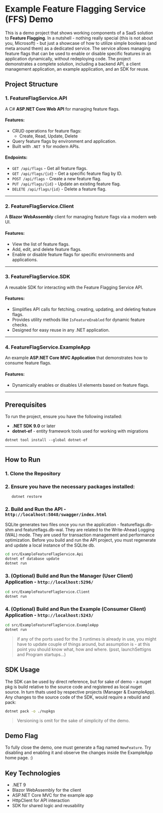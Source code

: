 # Example Feature Flagging Service (FFS) Demo

This is a demo project that shows working components of a SaaS solution to **Feature Flagging**. In a nutshell - nothing really special (this is not about you, Microsoft) - but just a showcase of how to utilize simple booleans (and meta around them) as a dedicated service. The service allows managing feature flags that can be used to enable or disable specific features in an application dynamically, without redeploying code. The project demonstrates a complete solution, including a backend API, a client management application, an example application, and an SDK for reuse.

## Project Structure

### 1. **FeatureFlagService.API**
A C# **ASP.NET Core Web API** for managing feature flags.

#### Features:
- CRUD operations for feature flags:
  - Create, Read, Update, Delete
- Query feature flags by environment and application.
- Built with `.NET 9` for modern APIs.

#### Endpoints:
- `GET /api/flags` - Get all feature flags.
- `GET /api/flags/{id}` - Get a specific feature flag by ID.
- `POST /api/flags` - Create a new feature flag.
- `PUT /api/flags/{id}` - Update an existing feature flag.
- `DELETE /api/flags/{id}` - Delete a feature flag.

---

### 2. **FeatureFlagService.Client**
A **Blazor WebAssembly** client for managing feature flags via a modern web UI.

#### Features:
- View the list of feature flags.
- Add, edit, and delete feature flags.
- Enable or disable feature flags for specific environments and applications.

---

### 3. **FeatureFlagService.SDK**
A reusable SDK for interacting with the Feature Flagging Service API.

#### Features:
- Simplifies API calls for fetching, creating, updating, and deleting feature flags.
- Provides utility methods like `IsFeatureEnabled` for dynamic feature checks.
- Designed for easy reuse in any .NET application.

---

### 4. **FeatureFlagService.ExampleApp**
An example **ASP.NET Core MVC Application** that demonstrates how to consume feature flags.

#### Features:
- Dynamically enables or disables UI elements based on feature flags.

---

## Prerequisites

To run the project, ensure you have the following installed:
- **.NET SDK 9.0** or later
- **dotnet-ef** - entity framework tools used for working with migrations

```ssh
dotnet tool install --global dotnet-ef
```

---

## How to Run

### 1. Clone the Repository

### 2. Ensure you have the necessary packages installed:
   
```sh
   dotnet restore
```

### 2. Build and Run the API - `http://localhost:5048/swagger/index.html`

SQLite generates two files once you run the application - featureflags.db-shm and featureflags.db-wal. They are related to the Write-Ahead Logging (WAL) mode. They are used for transaction management and performance optimization. Before you build and run the API project, you must regenerate and update a local instance of the SQLite db.

```sh
cd src/ExampleFeatureFlagService.Api
dotnet ef database update
dotnet run
```

### 3. (Optional) Build and Run the Manager (User Client) Application - `http://localhost:5296/`

```sh
cd src/ExampleFeatureFlagService.Client
dotnet run
```

### 4. (Optional) Build and Run the Example (Consumer Client) Application - `http://localhost:5243/` 

```sh
cd src/ExampleFeatureFlagService.ExampleApp
dotnet run
```

> if any of the ports used for the 3 runtimes is already in use, you might have to update couple of things around, but assumption is - at this point you should know what, how and where. (psst, launchSettigns and Program startups...)

## SDK Usage
The SDK can be used by direct reference, but for sake of demo - a nuget pkg is build relative to the source code and registered as local nuget source. In turn thats used by respective projects (Manager & ExampleApp). Any changes to the source code of the SDK, would require a rebuild and pack:

```sh
dotnet pack -o ./nupkgs
```

> Versioning is omit for the sake of simplicity of the demo.

## Demo Flag
To fully close the demo, one must generate a flag named `NewFeature`. Try disabling and enabling it and observe the changes inside the ExampleApp home page. :)

## Key Technologies

- .NET 9
- Blazor WebAssembly for the client
- ASP.NET Core MVC for the example app
- HttpClient for API interaction
- SDK for shared logic and reusability